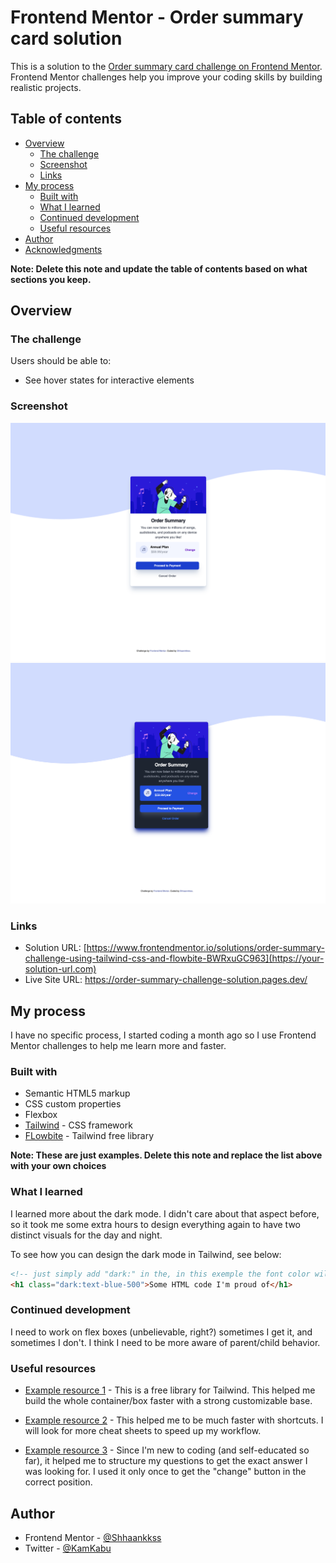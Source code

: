 # Frontend Mentor - Order summary card solution

This is a solution to the [Order summary card challenge on Frontend Mentor](https://www.frontendmentor.io/challenges/order-summary-component-QlPmajDUj). Frontend Mentor challenges help you improve your coding skills by building realistic projects.

## Table of contents

- [Overview](#overview)
  - [The challenge](#the-challenge)
  - [Screenshot](#screenshot)
  - [Links](#links)
- [My process](#my-process)
  - [Built with](#built-with)
  - [What I learned](#what-i-learned)
  - [Continued development](#continued-development)
  - [Useful resources](#useful-resources)
- [Author](#author)
- [Acknowledgments](#acknowledgments)

**Note: Delete this note and update the table of contents based on what sections you keep.**

## Overview

### The challenge

Users should be able to:

- See hover states for interactive elements

### Screenshot

![](./design/order-summary-screenshot.png)
![](./design/order-summary-dark.png)

### Links

- Solution URL: [https://www.frontendmentor.io/solutions/order-summary-challenge-using-tailwind-css-and-flowbite-BWRxuGC963](https://your-solution-url.com)
- Live Site URL: https://order-summary-challenge-solution.pages.dev/

## My process

I have no specific process, I started coding a month ago so I use Frontend Mentor challenges to help me learn more and faster.

### Built with

- Semantic HTML5 markup
- CSS custom properties
- Flexbox
- [Tailwind](https://tailwindcss.com/) - CSS framework
- [FLowbite](https://flowbite.com/) - Tailwind free library

**Note: These are just examples. Delete this note and replace the list above with your own choices**

### What I learned

I learned more about the dark mode. I didn't care about that aspect before, so it took me some extra hours to design everything again to have two distinct visuals for the day and night.

To see how you can design the dark mode in Tailwind, see below:

```html
<!-- just simply add "dark:" in the, in this exemple the font color will turn blue while in dark mode. -->
<h1 class="dark:text-blue-500">Some HTML code I'm proud of</h1>
```

### Continued development

I need to work on flex boxes (unbelievable, right?) sometimes I get it, and sometimes I don't. I think I need to be more aware of parent/child behavior.

### Useful resources

- [Example resource 1](https://flowbite.com/) - This is a free library for Tailwind. This helped me build the whole container/box faster with a strong customizable base.

- [Example resource 2](https://flowbite.com/tools/tailwind-cheat-sheet/) - This helped me to be much faster with shortcuts. I will look for more cheat sheets to speed up my workflow.

- [Example resource 3](https://chat.openai.com/) - Since I'm new to coding (and self-educated so far), it helped me to structure my questions to get the exact answer I was looking for. I used it only once to get the "change" button in the correct position.

## Author

- Frontend Mentor - [@Shhaankkss](https://www.frontendmentor.io/profile/Shhaannkkss)
- Twitter - [@KamKabu](https://twitter.com/KamKabu)
